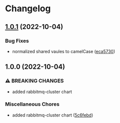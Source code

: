 # Changelog

## [1.0.1](https://github.com/ptonini/helm-charts/compare/rabbitmq-cluster-v1.0.0...rabbitmq-cluster-v1.0.1) (2022-10-04)


### Bug Fixes

* normalized shared vaules to camelCase ([eca5730](https://github.com/ptonini/helm-charts/commit/eca5730cd50a1cd4b2d8226f54046b0bba4e5a86))

## 1.0.0 (2022-10-04)


### ⚠ BREAKING CHANGES

* added rabbitmq-cluster chart

### Miscellaneous Chores

* added rabbitmq-cluster chart ([5c6febd](https://github.com/ptonini/helm-charts/commit/5c6febdfcdd77a23e67e2a9c33cf604c4561601c))
